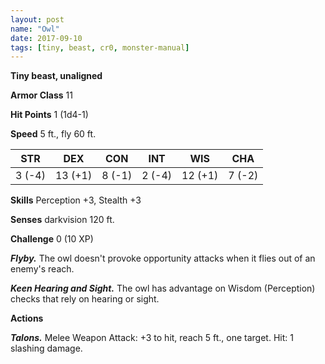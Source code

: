 ```yaml
---
layout: post
name: "Owl"
date: 2017-09-10
tags: [tiny, beast, cr0, monster-manual]
---
```


**Tiny beast, unaligned**

**Armor Class** 11

**Hit Points** 1 (1d4-1)

**Speed** 5 ft., fly 60 ft.

|   STR   |   DEX   |   CON   |   INT   |   WIS   |   CHA   |
|:-----:|:-----:|:-----:|:-----:|:-----:|:-----:|
| 3 (-4) | 13 (+1) | 8 (-1) | 2 (-4) | 12 (+1) | 7 (-2) |

**Skills** Perception +3, Stealth +3

**Senses** darkvision 120 ft.

**Challenge** 0 (10 XP)

***Flyby.*** The owl doesn't provoke opportunity attacks when it flies out of an enemy's reach.

***Keen Hearing and Sight.*** The owl has advantage on Wisdom (Perception) checks that rely on hearing or sight.

**Actions**

***Talons.*** Melee Weapon Attack: +3 to hit, reach 5 ft., one target. Hit: 1 slashing damage.

